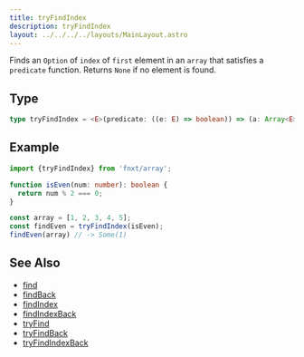 ```yaml
---
title: tryFindIndex
description: tryFindIndex
layout: ../../../../layouts/MainLayout.astro
---
```


Finds an `Option` of `index` of `first` element in an `array` that satisfies a `predicate` function.
Returns `None` if no element is found.

## Type

```ts
type tryFindIndex = <E>(predicate: ((e: E) => boolean)) => (a: Array<E>) => Option<number>
```

## Example

```ts
import {tryFindIndex} from 'fnxt/array';

function isEven(num: number): boolean {
  return num % 2 === 0;
}

const array = [1, 2, 3, 4, 5];
const findEven = tryFindIndex(isEven);
findEven(array) // -> Some(1)
```

## See Also

- [find](/core/en/array/operator/find)
- [findBack](/core/en/array/operator/findBack)
- [findIndex](/core/en/array/operator/findIndex)
- [findIndexBack](/core/en/array/operator/findIndexBack)
- [tryFind](/core/en/array/operator/tryFind)
- [tryFindBack](/core/en/array/operator/tryFindBack)
- [tryFindIndexBack](/core/en/array/operator/tryFindIndexBack)
